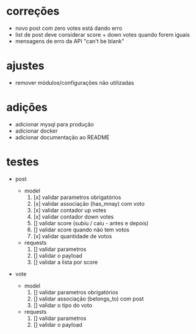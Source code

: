 # correções
- novo post com zero votes está dando erro
- list de post deve considerar score + down votes quando forem iguais
- mensagens de erro da API "can't be blank"

# ajustes
- remover módulos/configurações não utilizadas

# adições
- adicionar mysql para produção
- adicionar docker
- adicionar documentação ao README

# testes
- post
  - model
    1. [x] validar parametros obrigatórios
    2. [x] validar associação (has_mnay) com voto
    3. [x] validar contador up votes
    4. [x] validar contador down votes
    5. [] validar score (subiu / caiu - antes e depois)
    6. [] validar score quando não tem votos
    7. [x] validar quantidade de votos
  - requests
    1. [] validar parametros
    2. [] validar o payload
    3. [] validar a lista por score

- vote
  - model
    1. [] validar parametros obrigatórios
    2. [] validar associação (belongs_to) com post
    2. [] validar o tipo do voto
  - requests
    1. [] validar parametros
    2. [] validar o payload
